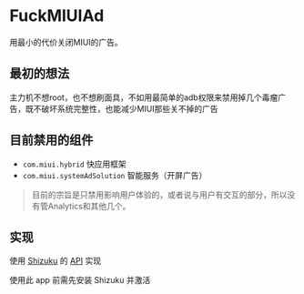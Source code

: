 # FuckMIUIAd

用最小的代价关闭MIUI的广告。

## 最初的想法

主力机不想root，也不想刷面具，不如用最简单的adb权限来禁用掉几个毒瘤广告，既不破坏系统完整性，也能减少MIUI那些关不掉的广告

## 目前禁用的组件

- `com.miui.hybrid` 快应用框架
- `com.miui.systemAdSolution` 智能服务（开屏广告）

> 目前的宗旨是只禁用影响用户体验的，或者说与用户有交互的部分，所以没有管Analytics和其他几个。

## 实现

使用 [Shizuku](https://github.com/RikkaApps/Shizuku) 的 [API](https://github.com/RikkaApps/Shizuku-API) 实现

使用此 app 前需先安装 Shizuku 并激活